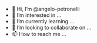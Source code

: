 - 👋 Hi, I’m @angelo-petronelli
- 👀 I’m interested in ...
- 🌱 I’m currently learning ...
- 💞️ I’m looking to collaborate on ...
- 📫 How to reach me ...

<!---
angelo-petronelli/angelo-petronelli is a ✨ special ✨ repository because its `README.md` (this file) appears on your GitHub profile.
You can click the Preview link to take a look at your changes.
--->
